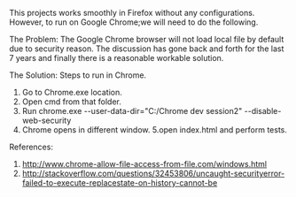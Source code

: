 This projects works smoothly in Firefox without any configurations.
However, to run on Google Chrome;we will need to do the following.

The Problem:
The Google Chrome browser will not load local file by default due to security reason. The discussion has gone back and forth for the last 7 years and finally there is a reasonable workable solution.

The Solution:
Steps to run in Chrome.
1. Go to Chrome.exe location.
2. Open cmd from that folder. 
3. Run chrome.exe --user-data-dir="C:/Chrome dev session2" --disable-web-security
4. Chrome opens in different window.
5.open index.html and perform tests.


References:
1. http://www.chrome-allow-file-access-from-file.com/windows.html
2. http://stackoverflow.com/questions/32453806/uncaught-securityerror-failed-to-execute-replacestate-on-history-cannot-be
